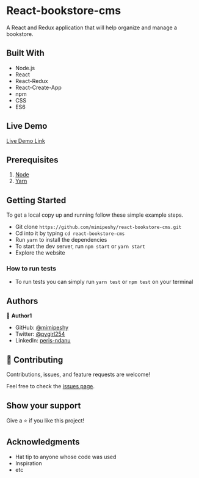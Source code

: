 # React-bookstore-cms
A React and Redux application that will help organize and manage a bookstore.

## Built With

- Node.js
- React
- React-Redux
- React-Create-App
- npm
- CSS
- ES6


## Live Demo

[Live Demo Link](https://perisbookstore.herokuapp.com/)

## Prerequisites
1. [Node](https://nodejs.org/en/)
2. [Yarn](https://yarnpkg.com/)

## Getting Started

To get a local copy up and running follow these simple example steps.

- Git clone `https://github.com/mimipeshy/react-bookstore-cms.git`
- Cd into it by typing `cd react-bookstore-cms`
- Run `yarn` to install the dependencies
- To start the dev server, run `npm start` or `yarn start`
- Explore the website 

### How to run tests
- To run tests you can simply run `yarn test` or `npm test` on your terminal

## Authors

👤 **Author1**

- GitHub: [@mimipeshy](https://github.com/mimipeshy)
- Twitter: [@pygirl254](https://twitter.com/pygirl254)
- LinkedIn: [peris-ndanu](https://www.linkedin.com/in/peris-ndanu-405083193/)

## 🤝 Contributing

Contributions, issues, and feature requests are welcome!

Feel free to check the [issues page](https://github.com/mimipeshy/calculator-react/issues).

## Show your support

Give a ⭐️ if you like this project!

## Acknowledgments

- Hat tip to anyone whose code was used
- Inspiration
- etc
